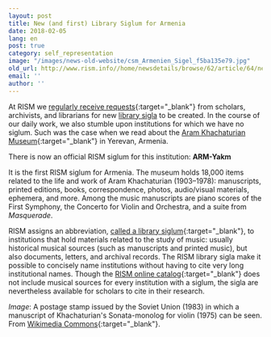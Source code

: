 ```yaml
---
layout: post
title: New (and first) Library Siglum for Armenia
date: 2018-02-05
lang: en
post: true
category: self_representation
image: "/images/news-old-website/csm_Armenien_Sigel_f5ba135e79.jpg"
old_url: http://www.rism.info//home/newsdetails/browse/62/article/64/new-and-first-library-siglum-for-armenia.html
email: ''
author: ''
---
```



At RISM we [regularly receive requests](/self_representation/2015/07/02/no-siglum-no-problem.html){:target="_blank"} from scholars, archivists, and librarians for new [library sigla](/sigla.html) to be created. In the course of our daily work, we also stumble upon institutions for which we have no siglum. Such was the case when we read about the [Aram Khachaturian Museum](http://akhachaturianmuseum.am/?lg=en){:target="_blank"} in Yerevan, Armenia.

There is now an official RISM siglum for this institution: **ARM-Yakm**

It is the first RISM siglum for Armenia. The museum holds 18,000 items related to the life and work of Aram Khachaturian (1903–1978): manuscripts, printed editions, books, correspondence, photos, audio/visual materials, ephemera, and more. Among the music manuscripts are piano scores of the First Symphony, the Concerto for Violin and Orchestra, and a suite from _Masquerade_.

RISM assigns an abbreviation, [called a library siglum](http://www.rism.info/en/community/development/rism-sigla-catalogue/about-sigla.html){:target="_blank"}, to institutions that hold materials related to the study of music: usually historical musical sources (such as manuscripts and printed music), but also documents, letters, and archival records. The RISM library sigla make it possible to concisely name institutions without having to cite very long institutional names. Though the [RISM online catalog](https://opac.rism.info/){:target="_blank"} does not include musical sources for every institution with a siglum, the sigla are nevertheless available for scholars to cite in their research.


_Image_: A postage stamp issued by the Soviet Union (1983) in which a manuscript of Khachaturian's Sonata-monolog for violin (1975) can be seen. From [Wikimedia Commons](https://commons.wikimedia.org/wiki/File:1983_CPA_5394.jpg){:target="_blank"}.



